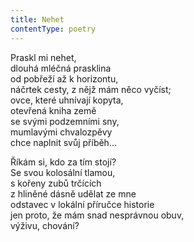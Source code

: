 ```yaml
---
title: Nehet
contentType: poetry
---
```


<section>

Praskl mi nehet,  
dlouhá mléčná prasklina  
od pobřeží až k horizontu,  
náčrtek cesty, z nějž mám něco vyčíst;  
ovce, které uhnívají kopyta,  
otevřená kniha země  
se svými podzemními sny,  
mumlavými chvalozpěvy  
chce naplnit svůj příběh…

</section>

<section>

Říkám si, kdo za tím stojí?  
Se svou kolosální tlamou,  
s kořeny zubů trčících  
z hliněné dásně udělat ze mne  
odstavec v lokální příručce historie  
jen proto, že mám snad nesprávnou obuv,  
výživu, chování?

</section>
